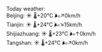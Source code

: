 Today weather:  
Beijing: ☀️ 🌡️+20°C 🌬️↗0km/h  
Tianjin: ☀️ 🌡️+24°C 🌬️↘15km/h  
Shijiazhuang: ☀️ 🌡️+23°C 🌬️↑0km/h  
Tangshan: ☀️ 🌡️+24°C 🌬️↗0km/h  
